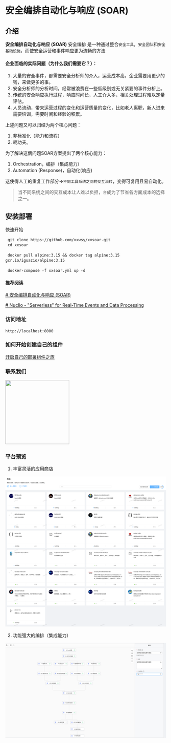 # 安全编排自动化与响应 (SOAR)

## 介绍

**安全编排自动化与响应 (SOAR)** 安全编排 是一种通过整合`安全工具`，`安全团队`和`安全基础设施`，而使安全运营和事件响应更为流畅的方法

#### 企业面临的实际问题（为什么我们需要它？）：

1. 大量的安全事件，都需要安全分析师的介入，运营成本高，企业需要用更少的钱，来做更多的事。
2. 安全分析师的分析时间，经常被浪费在一些低级别或无关紧要的事件分析上。
3. 传统的安全响应执行过程，响应时间长，人工介入多，相关处理过程难以定量评估。
4. 人员流动，带来运营过程的变化和运营质量的变化，比如老人离职，新人进来需要培训，需要时间和经验的积累。

上述问题又可以归结为两个核心问题： 

1. 非标准化（能力和流程） 
2. 耗功夫。

为了解决这俩问题SOAR方案提出了两个核心能力：

1. Orchestration，编排（集成能力）
2. Automation (Response)，自动化(响应)

这使得人工的重复工作部分->`不同工具系统之间的交互流转`，变得可复用且易自动化。

> 当不同系统之间的交互成本让人难以负担，`合`成为了节省各方面成本的选择之一。


## 安装部署

快速开始
```
 git clone https://github.com/xxwsy/xxsoar.git
 cd xxsoar

 docker pull alpine:3.15 && docker tag alpine:3.15 gcr.io/iguazio/alpine:3.15
 
 docker-compose -f xxsoar.yml up -d
```
#### 推荐阅读
[# 安全编排自动化与响应 (SOAR)](https://github.com/xxwsy/xxsoar)

[# Nuclio - "Serverless" for Real-Time Events and Data Processing](https://github.com/nuclio/nuclio)


### 访问地址
```
http://localhost:8000
```

### 如何开始创建自己的组件
[开启自己的部署组件之旅](./README_serverless.md)

### 联系我们
<img src="http://chenyue.tech/assets/img/contactme.jpg" width="200" height="200"/>

### 平台预览
 1. 丰富灵活的应用商店
<img src="./images/store.png" />

 2. 功能强大的编排（集成能力）
<img src="./images/playbook_fishing.png" />
